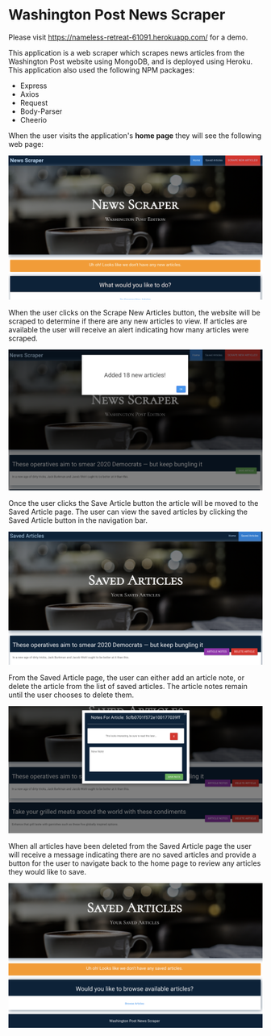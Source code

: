 # Washington Post News Scraper

Please visit https://nameless-retreat-61091.herokuapp.com/ for a demo.

This application is a web scraper which scrapes news articles from the Washington Post website using MongoDB,
and is deployed using Heroku. This application also used the following NPM packages:
- Express
- Axios
- Request
- Body-Parser
- Cheerio

When the user visits the application's <b>home page</b> they will see the following web page:

![Scraper](/public/assets/images/homePage.png)

When the user clicks on the Scrape New Articles button, the website will be scraped to determine
if there are any new articles to view. If articles are available the user will receive an alert 
indicating how many articles were scraped.

![Scraper](/public/assets/images/scraped.png)

Once the user clicks the Save Article button the article will be moved to the Saved Article page.
The user can view the saved articles by clicking the Saved Article button in the navigation bar.

![Scraper](/public/assets/images/saved.png)

From the Saved Article page, the user can either add an article note, or delete the article
from the list of saved articles. The article notes remain until the user chooses to delete them.

![Scraper](/public/assets/images/notes.png)

When all articles have been deleted from the Saved Article page the user will receive a message
indicating there are no saved articles and provide a button for the user to navigate back to the 
home page to review any articles they would like to save. 

![Scraper](/public/assets/images/deleted.png)



